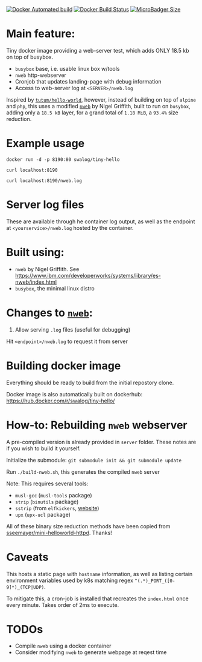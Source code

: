 [![Docker Automated build](https://img.shields.io/docker/automated/swalog/tiny-hello.svg?style=for-the-badge)](https://hub.docker.com/r/swalog/tiny-hello/builds/)
[![Docker Build Status](https://img.shields.io/docker/build/swalog/tiny-hello.svg?style=for-the-badge)](https://hub.docker.com/r/swalog/tiny-hello/builds/)
[![MicroBadger Size](https://img.shields.io/microbadger/image-size/swalog/tiny-hello.svg?style=for-the-badge)](https://hub.docker.com/r/swalog/tiny-hello)

# Main feature:
Tiny docker image providing a web-server test, which adds ONLY 18.5 kb on top of busybox.

 - `busybox` base, i.e. usable linux box w/tools
 - `nweb` http-webserver
 - Cronjob that updates landing-page with debug information
 - Access to web-server log at `<SERVER>/nweb.log`

Inspired by [`tutum/hello-world`](https://hub.docker.com/r/tutum/hello-world/), however, instead of building on top of `alpine` and `php`, this uses a modified [`nweb`](https://github.com/swarminglogic/nweb) by Nigel Griffith, built to run on `busybox`, adding only a `18.5 kB` layer, for a grand total of `1.18 MiB`, a `93.4%` size reduction.

# Example usage

`docker run -d -p 8190:80 swalog/tiny-hello`

`curl localhost:8190`

`curl localhost:8190/nweb.log`

# Server log files

These are available through he container log output, as well as the endpoint at `<yourservice>/nweb.log` hosted by the container.

# Built using:

- `nweb` by Nigel Griffith. See https://www.ibm.com/developerworks/systems/library/es-nweb/index.html
- `busybox`, the minimal linux distro


# Changes to [`nweb`](https://github.com/swarminglogic/nweb):

1. Allow serving `.log` files (useful for debugging)

Hit `<endpoint>/nweb.log` to request it from server

# Building docker image

Everything should be ready to build from the initial repostory clone.

Docker image is also automatically built on dockerhub: https://hub.docker.com/r/swalog/tiny-hello/


# How-to: Rebuilding `nweb` webserver

A pre-compiled version is already provided in `server` folder. These notes are if you wish to build it yourself.

Initialize the submodule: `git submodule init && git submodule update`

Run `./build-nweb.sh`, this generates the compiled `nweb` server

Note: This requires several tools:

- `musl-gcc` (`musl-tools` package)
- `strip` (`binutils` package)
- `sstrip` (from `elfkickers`, [website](http://www.muppetlabs.com/~breadbox/software/elfkickers.html))
- `upx` (`upx-ucl` package)

All of these binary size reduction methods have been copied from [sseemayer/mini-helloworld-httpd](https://github.com/sseemayer/mini-helloworld-httpd). Thanks!

# Caveats

This hosts a static page with `hostname` information, as well as listing certain environment variables used by k8s matching regex `^(.*)_PORT_([0-9]*)_(TCP|UDP)`.

To mitigate this, a cron-job is installed that recreates the `index.html` once every minute. Takes order of 2ms to execute.

# TODOs

 - Compile `nweb` using a docker container
 - Consider modifying `nweb` to generate webpage at reqest time
